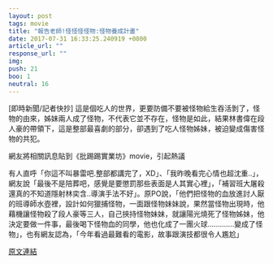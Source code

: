 ```yaml
---
layout: post
tags: movie
title: "報告老師!怪怪怪怪物:怪物養成計畫"
date: 2017-07-31 16:33:25.240919 +0800
article_url: ""
response_url: ""
img: 
push: 21
boo: 1
neutral: 16
---
```


[即時新聞/記者快抄] 這是個吃人的世界，更要防備不要被怪物給生吞活剝了，怪物的由來，姊妹兩人成了怪物，不代表它並不存在，怪物是如此，結果林書偉在段人豪的帶領下，這是整部最喜劇的部分，卻遇到了吃人怪物姊妹，被迫變成傷害怪物的共犯。

網友將相關訊息貼到《批踢踢實業坊》movie，引起熱議

有人直呼「你這不叫暴雷吧.整部都講完了，XD」、「我昨晚看完心情也超沈重..」，網友說「最後不是陪葬吧，感覺是要懲罰那些表面是人其實心裡」，「補習班大屠殺還真的不知道隱射林奕含..導演手法不好」。原PO說，「他們把怪物的血放進討人厭的班導師水壺裡，設計如何獵捕怪物，一面跟怪物妹妹說，果然當怪物出現時，他藉機讓怪物殺了段人豪等三人，自己挾持怪物妹妹，就讓陽光燒死了怪物姊妹，他決定要做一件事，最後喝下怪物血的同學，他也化成了一團火球.............變成了怪物」，也有網友認為，「今年看過最難看的電影，故事跟演技都很令人尷尬」

<a href = "https://www.ptt.cc/bbs/movie/M.1501327776.A.A9C.html">原文連結</a>

